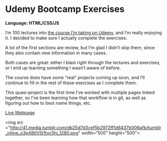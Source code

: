 # Udemy Bootcamp Exercises
<strong>Language: HTML/CSS/JS</strong>

I’m 100 lectures into <a href="https://www.udemy.com/the-web-developer-bootcamp/">the course I’m taking on Udemy</a>, and I’m really enjoying it. I decided to make sure I actually complete the exercises.

A lot of the first sections are review, but I’m glad I didn’t skip them, since they also contain new information in many cases.

Both cases are great: either I blast right through the lectures and exercises, or I end up learning something I wasn’t aware of before.

The course does have some “real” projects coming up soon, and I’ll continue to fill in the rest of these exercises as I complete them.

This quasi-project is the first time I’ve worked with multiple pages linked together, so I’ve been learning how that workflow is in git, as well as figuring out how to best name things, etc.

<a href="http://dargacode.github.io/UdemyBootcampExercises/">Live Webpage</a>

<img src ="http://41.media.tumblr.com/db25d7d3cef5b2972ff1d6437b006afb/tumblr_inline_o3p48tlV5t1tvc5hi_1280.png" width=“500" height="500">
